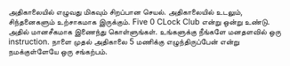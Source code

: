 அதிகாலையில் எழுவது 
மிகவும் சிறப்பான செயல்.
அதிகாலையில் உடலும், சிந்தனைகளும் உற்சாகமாக இருக்கும்.
Five 0 CLock Club என்று ஒன்று உண்டு. 
அதில் மானசீகமாக இணைந்து கொள்ளுங்கள்.
உங்களுக்கு நீங்களே 
மனதளவில் ஒரு instruction.
நாளை முதல் அதிகாலை 5 மணிக்கு எழுந்திருப்பேன் என்று நமக்குள்ளேயே 
ஒரு சங்கற்பம்.
